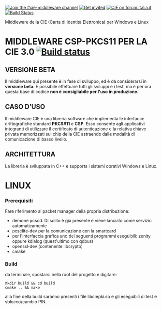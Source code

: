 [![Join the #cie-middleware channel](https://img.shields.io/badge/Slack%20channel-%23cie--middleware-blue.svg?logo=slack)](https://developersitalia.slack.com/messages/C7FPGAG94)
[![Get invited](https://slack.developers.italia.it/badge.svg)](https://slack.developers.italia.it/)
[![CIE on forum.italia.it](https://img.shields.io/badge/Forum-CIE-blue.svg)](https://forum.italia.it/c/cie) [![Build Status](https://travis-ci.com/italia/cie-middleware-linux.svg?branch=master)](https://travis-ci.com/italia/cie-middleware-linux)

Middleware della CIE (Carta di Identità Elettronica) per Windows e Linux

# MIDDLEWARE CSP-PKCS11 PER LA CIE 3.0 [![Build status](https://ci.appveyor.com/api/projects/status/dpc0ditjn04ylw6y?svg=true)](https://ci.appveyor.com/project/italia/cie-middleware)

## VERSIONE BETA

Il middleware qui presente è in fase di sviluppo, ed è da considerarsi in **versione beta**. È possibile effettuare tutti gli sviluppi e i test, ma è per ora questa base di codice **non è consigliabile per l'uso in produzione**. 

## CASO D’USO

Il middleware CIE è una libreria software che implementa le interfacce crittografiche standard **PKCS#11** e **CSP**. Esso consente agli applicativi integranti di utilizzare il certificato di autenticazione e la relativa chiave privata memorizzati sul chip della CIE astraendo dalle modalità di comunicazione di basso livello. 

## ARCHITETTURA
La libreria è sviluppata in C++ e supporta i sistemi oprativi Windows e Linux. 

# LINUX
### Prerequisiti
Fare riferimento al packet manager della propria distribuzione:
- demone pcscd. Di solito è già presente e viene lanciato come servizio automaticamente
- pcsclite-dev per la comunicazione con la smartcard
- per l'interfaccia grafica uno dei seguenti programmi eseguibili: zenity oppure kdialog (quest'ultimo con qdbus)
- openssl-dev (contenente libcrypto)
- cmake

### Build
da terminale, spostarsi nella root del progetto e digitare:
```
mkdir build && cd build
cmake .. && make
```
alla fine della build saranno presenti i file libciepki.so e gli eseguibili di test e sblocco/cambio PIN.
